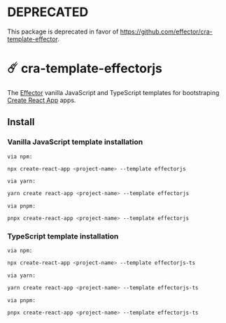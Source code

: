 # DEPRECATED

This package is deprecated in favor of https://github.com/effector/cra-template-effector.

# ☄️ cra-template-effectorjs

The [Effector](https://effector.now.sh) vanilla JavaScript and TypeScript templates for bootstraping [Create React App](https://github.com/facebook/create-react-app) apps.

## Install

### Vanilla JavaScript template installation

```via npm:```

```bash
npx create-react-app <project-name> --template effectorjs
```

```via yarn:```

```bash
yarn create react-app <project-name> --template effectorjs
```

```via pnpm:```

```bash
pnpx create-react-app <project-name> --template effectorjs
```

### TypeScript template installation

```via npm:```

```bash
npx create-react-app <project-name> --template effectorjs-ts
```

```via yarn:```

```bash
yarn create react-app <project-name> --template effectorjs-ts
```

```via pnpm:```

```bash
pnpx create-react-app <project-name> --template effectorjs-ts
```
